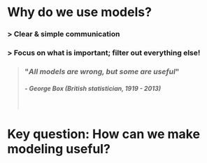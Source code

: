 ﻿ 
# Why do we use models?

### > Clear & simple communication

### > Focus on what is important; filter out everything else!    

> ### "*All models are wrong, but some are useful*"
> ##### - *George Box (British statistician, 1919 - 2013)*
> &nbsp;


# Key question: How can we make modeling useful?
